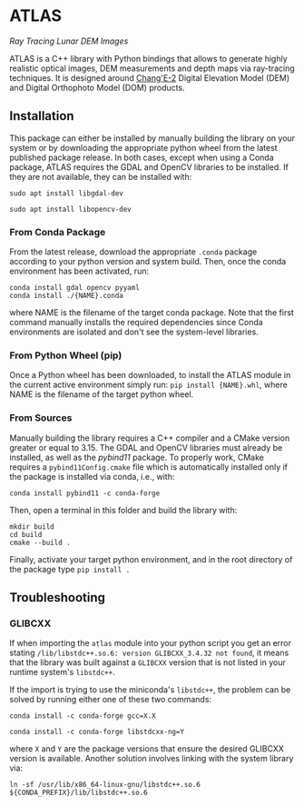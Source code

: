 
# ATLAS 

_Ray Tracing Lunar DEM Images_

ATLAS is a C++ library with Python bindings that allows to generate highly realistic optical images, DEM measurements and depth maps via ray-tracing techniques. It is designed around [Chang'E-2](https://moon.bao.ac.cn/ce5web/searchOrder-ce2En.do) Digital Elevation Model (DEM) and Digital Orthophoto Model (DOM) products.


## Installation 

This package can either be installed by manually building the library on your system or by downloading the appropriate python wheel from the latest published package release. In both cases, except when using a Conda package, ATLAS requires the GDAL and OpenCV libraries to be installed. If they are not available, they can be installed with:

```
sudo apt install libgdal-dev
```
```
sudo apt install libopencv-dev
```

### From Conda Package 
From the latest release, download the appropriate `.conda` package according to your python version and system build. Then, once the conda environment has been activated, run:

```
conda install gdal opencv pyyaml
conda install ./{NAME}.conda
```

where NAME is the filename of the target conda package. Note that the first command manually installs the required dependencies since Conda environments are isolated and don't see the system-level libraries.

### From Python Wheel (pip)
Once a Python wheel has been downloaded, to install the ATLAS module in the current active environment simply run: `pip install {NAME}.whl`, where NAME is the filename of the target python wheel.

### From Sources
Manually building the library requires a C++ compiler and a CMake version greater or equal to 3.15. The GDAL and OpenCV libraries must already be installed, as well as the _pybind11_ package. To properly work, CMake requires a `pybind11Config.cmake` file which is automatically installed only if the package is installed via conda, i.e., with:

```
conda install pybind11 -c conda-forge
```

Then, open a terminal in this folder and build the library with: 
```
mkdir build 
cd build 
cmake --build .
```
Finally, activate your target python environment, and in the root directory of the package type `pip install .`

## Troubleshooting

### GLIBCXX 

If when importing the `atlas` module into your python script you get an error stating `/lib/libstdc++.so.6: version GLIBCXX_3.4.32 not found`, it means that the library was built against a `GLIBCXX` version that is not listed in your runtime system's `libstdc++`. 

If the import is trying to use the miniconda's `libstdc++`, the problem can be solved by running either one of these two commands:

```
conda install -c conda-forge gcc=X.X
```
```
conda install -c conda-forge libstdcxx-ng=Y
```

where `X` and `Y` are the package versions that ensure the desired GLIBCXX version is available. Another solution involves linking with 
the system library via: 

```
ln -sf /usr/lib/x86_64-linux-gnu/libstdc++.so.6 ${CONDA_PREFIX}/lib/libstdc++.so.6
```